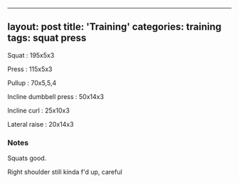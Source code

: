   ---
layout: post
title:  'Training'
categories: training
tags: squat press
---

Squat : 195x5x3

Press  : 115x5x3

Pullup  : 70x5,5,4

Incline dumbbell press : 50x14x3

Incline curl  :  25x10x3

Lateral raise : 20x14x3

### Notes

Squats good.

Right shoulder still kinda f'd up, careful

